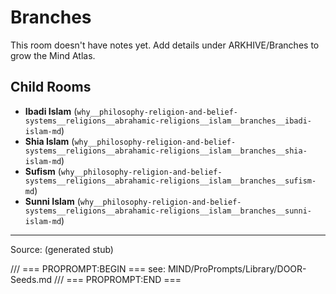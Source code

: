 # Branches

This room doesn't have notes yet. Add details under ARKHIVE/Branches to grow the Mind Atlas.

## Child Rooms
- **Ibadi Islam** (`why__philosophy-religion-and-belief-systems__religions__abrahamic-religions__islam__branches__ibadi-islam-md`)
- **Shia Islam** (`why__philosophy-religion-and-belief-systems__religions__abrahamic-religions__islam__branches__shia-islam-md`)
- **Sufism** (`why__philosophy-religion-and-belief-systems__religions__abrahamic-religions__islam__branches__sufism-md`)
- **Sunni Islam** (`why__philosophy-religion-and-belief-systems__religions__abrahamic-religions__islam__branches__sunni-islam-md`)

---
Source: (generated stub)

/// === PROPROMPT:BEGIN ===
see: MIND/ProPrompts/Library/DOOR-Seeds.md
/// === PROPROMPT:END ===

